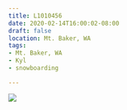 ```yaml
---
title: L1010456
date: 2020-02-14T16:00:02-08:00
draft: false
location: Mt. Baker, WA
tags:
- Mt. Baker, WA
- Kyl
- snowboarding

---
```

![](https://d17enza3bfujl8.cloudfront.net/L1010456.jpg)
